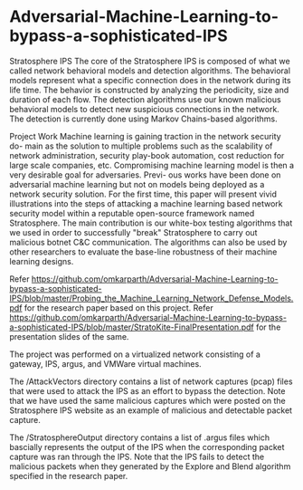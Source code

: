 # Adversarial-Machine-Learning-to-bypass-a-sophisticated-IPS

Stratosphere IPS
The core of the Stratosphere IPS is composed of what we called network behavioral models and detection algorithms. The behavioral models represent what a specific connection does in the network during its life time. The behavior is constructed by analyzing the periodicity, size and duration of each flow. The detection algorithms use our known malicious behavioral models to detect new suspicious connections in the network. The detection is currently done using Markov Chains-based algorithms.

Project Work
Machine learning is gaining traction in the network security do- main as the solution to multiple problems such as the scalability of network administration, security play-book automation, cost reduction for large scale companies, etc. Compromising machine learning model is then a very desirable goal for adversaries. Previ- ous works have been done on adversarial machine learning but not on models being deployed as a network security solution. For the first time, this paper will present vivid illustrations into the steps of attacking a machine learning based network security model within a reputable open-source framework named Stratosphere. The main contribution is our white-box testing algorithms that we used in order to successfully "break" Stratosphere to carry out malicious botnet C&C communication. The algorithms can also be used by other researchers to evaluate the base-line robustness of their machine learning designs.

Refer https://github.com/omkarparth/Adversarial-Machine-Learning-to-bypass-a-sophisticated-IPS/blob/master/Probing_the_Machine_Learning_Network_Defense_Models.pdf for the research paper based on this project. 
Refer https://github.com/omkarparth/Adversarial-Machine-Learning-to-bypass-a-sophisticated-IPS/blob/master/StratoKite-FinalPresentation.pdf for the presentation slides of the same.

The project was performed on a virtualized network consisting of a gateway, IPS, argus, and VMWare virtual machines.  

The /AttackVectors directory contains a list of network captures (pcap) files that were used to attack the IPS as an effort to bypass the detection. Note that we have used the same malicious captures which were posted on the Stratosphere IPS website as an example of malicious and detectable packet capture. 

The /StratosphereOutput directory contains a list of .argus files which bascially represents the output of the IPS when the corresponding packet capture was ran through the IPS. Note that the IPS fails to detect the malicious packets when they generated by the Explore and Blend algorithm specified in the research paper. 

